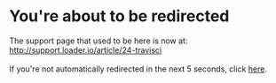 # You're about to be redirected
The support page that used to be here is now at:
<br />
<a href="http://support.loader.io/article/24-travisci">http://support.loader.io/article/24-travisci</a>
<br />
<br />
If you're not automatically redirected in the next 5 seconds, click <a href="http://support.loader.io/article/24-travisci">here</a>. 

<div id="spacer"></div>
